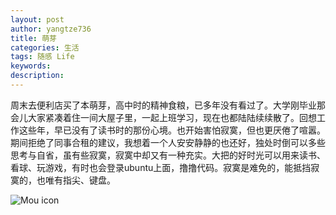 ```yaml
---
layout: post
author: yangtze736
title: 萌芽
categories: 生活
tags: 随感 Life
keywords:
description:
---
```


周末去便利店买了本萌芽，高中时的精神食粮，已多年没有看过了。大学刚毕业那会儿大家紧凑着住一间大屋子里，一起上班学习，现在也都陆陆续续散了。回想工作这些年，早已没有了读书时的那份心境。也开始害怕寂寞，但也更厌倦了喧嚣。期间拒绝了同事合租的建议，我想着一个人安安静静的也还好，独处时倒可以多些思考与自省，虽有些寂寞，寂寞中却又有一种充实。大把的好时光可以用来读书、看球、玩游戏，有时也会登录ubuntu上面，撸撸代码。寂寞是难免的，能抵挡寂寞的，也唯有指尖、键盘。

![Mou icon](http://yangtze736.github.io/public/img/lily.jpg)
